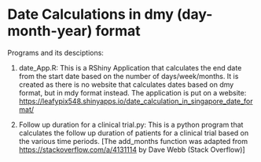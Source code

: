 # Date Calculations in dmy (day-month-year) format

Programs and its desciptions:

1) date_App.R: This is a RShiny Application that calculates the end date from the start date based on the number of days/week/months. It is created as there is no website that calculates dates based on dmy format, but in mdy format instead. The application is put on a website: https://leafypix548.shinyapps.io/date_calculation_in_singapore_date_format/    

2) Follow up duration for a clinical trial.py: This is a python program that calculates the follow up duration of patients for a clinical trial based on the various time periods. [The add_months function was adapted from https://stackoverflow.com/a/4131114 by Dave Webb (Stack Overflow)]
